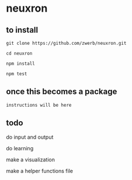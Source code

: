 # neuxron

## to install
```
git clone https://github.com/zwerb/neuxron.git

cd neuxron

npm install

npm test

```

## once this becomes a package

```
instructions will be here

```

## todo

do input and output

do learning

make a visualization

make a helper functions file
